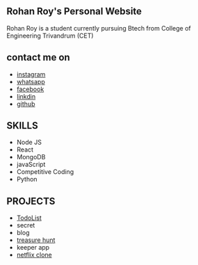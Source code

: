 ## Rohan Roy's Personal Website

Rohan Roy is a student
currently pursuing Btech from College of Engineering Trivandrum (CET)


## contact me on
  - [instagram](https://www.instagram.com/devassi_a_chen)
  - [whatsapp](https://wa.me/+918078333513)
  - [facebook](https://www.facebook.com/profile.php?id=100055545098963)
  - [linkdin](https://www.linkedin.com/in/rohan-roy-686b6a208/)
  - [github](https://github.com/60H09)


## SKILLS
  - Node JS
  - React
  - MongoDB
  - javaScript
  - Competitive Coding
  - Python


## PROJECTS
  - [TodoList](https://frozen-tundra-61115.herokuapp.com/)
  - secret
  - blog
  - [treasure hunt](https://protected-fortress-79381.herokuapp.com/)
  - keeper app
  - [netflix clone](https://60h09.github.io/netflix-clone/)





